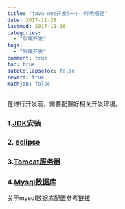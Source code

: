 ```yaml
---
title: "java-web开发(一)--环境搭建"
date: 2017-11-28
lastmod: 2017-11-28
categories:
  - "后端开发"
tags:
  - "后端开发"
comment: true
toc: true
autoCollapseToc: false
reward: true
mathjax: false
---
```


在进行开发前，需要配置好相关开发环境。


### 1.[JDK](http://www.oracle.com/technetwork/java/javase/downloads/index-jsp-138363.html)安装

### 2. [eclipse](https://www.eclipse.org/downloads/download.php?file=/oomph/epp/oxygen/R/eclipse-inst-mac64.tar.gz)

### 3.[Tomcat服务器](https://tomcat.apache.org)

### 4.[Mysql数据库](https://www.mysql.com/downloads/)
关于mysql数据库配置参考[链接](https://ksnowlv.github.io/blog/2014/08/31/mac-xia-an-zhuang-pei-zhi-mysql/)
